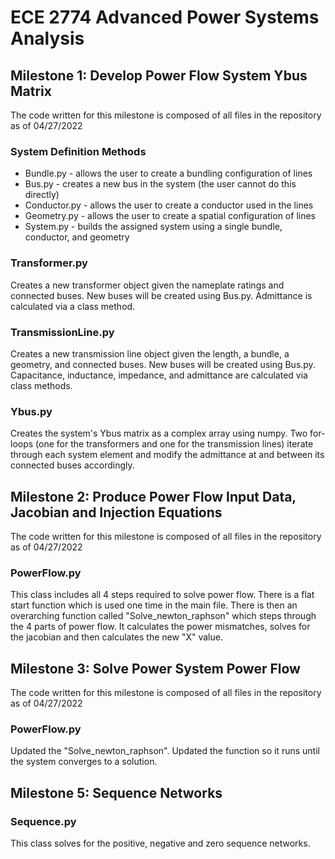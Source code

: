 # ECE 2774 Advanced Power Systems Analysis

## Milestone 1: Develop Power Flow System Ybus Matrix
The code written for this milestone is composed of all files in the repository as of 04/27/2022

### System Definition Methods
* Bundle.py - allows the user to create a bundling configuration of lines
* Bus.py - creates a new bus in the system (the user cannot do this directly)
* Conductor.py - allows the user to create a conductor used in the lines
* Geometry.py - allows the user to create a spatial configuration of lines
* System.py - builds the assigned system using a single bundle, conductor, and geometry 

### Transformer.py
Creates a new transformer object given the nameplate ratings and connected buses. New buses will be created using Bus.py. Admittance is calculated via a class method.

### TransmissionLine.py
Creates a new transmission line object given the length, a bundle, a geometry, and connected buses. New buses will be created using Bus.py. Capacitance, inductance, impedance, and admittance are calculated via class methods.

### Ybus.py
Creates the system's Ybus matrix as a complex array using numpy. Two for-loops (one for the transformers and one for the transmission lines) iterate through each system element and modify the admittance at and between its connected buses accordingly.

## Milestone 2: Produce Power Flow Input Data, Jacobian and Injection Equations
The code written for this milestone is composed of all files in the repository as of 04/27/2022

### PowerFlow.py
This class includes all 4 steps required to solve power flow. There is a flat start function which is used one time in the main file. There is then an overarching function called "Solve_newton_raphson" which steps through the 4 parts of power flow. It calculates the power mismatches, solves for the jacobian and then calculates the new "X" value.

## Milestone 3: Solve Power System Power Flow
The code written for this milestone is composed of all files in the repository as of 04/27/2022

### PowerFlow.py
Updated the "Solve_newton_raphson". Updated the function so it runs until the system converges to a solution.



## Milestone 5: Sequence Networks

### Sequence.py
This class solves for the positive, negative and zero sequence networks.













